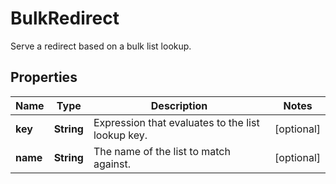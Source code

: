 

# BulkRedirect

Serve a redirect based on a bulk list lookup.

## Properties

| Name | Type | Description | Notes |
|------------ | ------------- | ------------- | -------------|
|**key** | **String** | Expression that evaluates to the list lookup key. |  [optional] |
|**name** | **String** | The name of the list to match against. |  [optional] |



